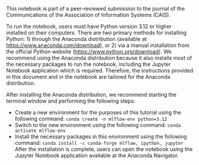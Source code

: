 This notebook is part of a peer-reviewed submission to the journal of the Communications of the Association of Information Systems (CAIS).

To run the notebook, users must have Python version 3.12 or higher installed on their computers. There are two primary methods for installing Python: 1) through the Anaconda distribution (available at https://www.anaconda.com/download), or 2) via a manual installation from the official Python website (https://www.python.org/download). We recommend using the Anaconda distribution because it also installs most of the necessary packages to run the notebook, including the Jupyter Notebook application which is required. Therefore, the instructions provided in this document and in the notebook are tailored for the Anaconda distribution.

After installing the Anaconda distribution, we recommend starting the terminal window and performing the following steps:
- Create a new environment for the purposes of this tutorial using the following command: `conda create -n mlflow-env python=3.12`
- Switch to the new environment using the following command: `conda activate mlflow-env`
- Install the necessary packages in this environment using the following command: `conda install -c conda-forge mlflow, ipython, jupyter`
After the installation is complete, users can open the notebook using the Jupyter Notebook application available at the Anaconda Navigator. 
